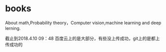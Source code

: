 # books
About math,Probability theory，Computer vision,machine learning and deep lerning.

截止到2018.4.10 09：48   百度云上的是大部分，有些没上传成功，git上的是都上传成功的
